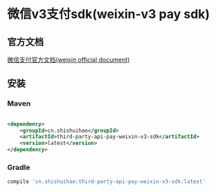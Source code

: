 # 微信v3支付sdk(weixin-v3 pay sdk)

## 官方文档

[微信支付官方文档(weixin official document)](https://pay.weixin.qq.com/wiki/doc/apiv3/index.shtml)

## 安装

### Maven

```xml

<dependency>
    <groupId>cn.shishuihao</groupId>
    <artifactId>third-party-api-pay-weixin-v3-sdk</artifactId>
    <version>latest</version>
</dependency>
```

### Gradle

```groovy
compile 'cn.shishuihao:third-party-api-pay-weixin-v3-sdk:latest'
```
